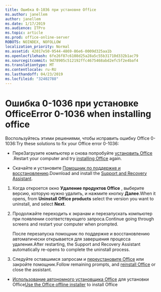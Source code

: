 ```yaml
---
title: Ошибка 0-1036 при установке Office
ms.author: janellem
author: janellem
ms.date: 1/17/2019
ms.audience: ITPro
ms.topic: article
ms.prod: office-online-server
ROBOTS: NOINDEX, NOFOLLOW
localization_priority: Normal
ms.assetid: 42017e50-9544-4869-86e6-0009d325aa1b
ms.openlocfilehash: 6fe26f87c6108d25a28a5c55b31710d332b1ac79
ms.sourcegitcommit: 9d78905c512192ffc4675468abd2efc5f2e4baf4
ms.translationtype: MT
ms.contentlocale: ru-RU
ms.lasthandoff: 04/23/2019
ms.locfileid: "32402788"
---
```

# <a name="error-0-1036-when-installing-office"></a><span data-ttu-id="2914f-102">Ошибка 0-1036 при установке Office</span><span class="sxs-lookup"><span data-stu-id="2914f-102">Error 0-1036 when installing office</span></span>


<span data-ttu-id="2914f-103">Воспользуйтесь этими решениями, чтобы исправить ошибку Office 0-1036:</span><span class="sxs-lookup"><span data-stu-id="2914f-103">Try these solutions to fix your Office error 0-1036:</span></span>
  
- <span data-ttu-id="2914f-104">ПереЗагрузите компьютер и снова попробуйте [установить Office](https://portal.office.com/OLS/MySoftware.aspx) .</span><span class="sxs-lookup"><span data-stu-id="2914f-104">Restart your computer and try [installing Office](https://portal.office.com/OLS/MySoftware.aspx) again.</span></span> 
    
- <span data-ttu-id="2914f-105">Скачайте и установите [Помощник по поддержке и восстановлению](https://aka.ms/SARA-OfficeUninstall-Alchemy).</span><span class="sxs-lookup"><span data-stu-id="2914f-105">Download and install the [Support and Recovery Assistant](https://aka.ms/SARA-OfficeUninstall-Alchemy).</span></span>
    
1. <span data-ttu-id="2914f-106">Когда откроется окно **Удаление продуктов Office** , выберите версию, которую нужно удалить, и нажмите кнопку **Далее**.</span><span class="sxs-lookup"><span data-stu-id="2914f-106">When it opens, from **Uninstall Office products** select the version you want to uninstall, and select **Next**.</span></span>
    
2. <span data-ttu-id="2914f-107">Продолжайте переходить к экранам и перезапускать компьютер при появлении соответствующего запроса.</span><span class="sxs-lookup"><span data-stu-id="2914f-107">Continue going through screens and restart your computer when prompted.</span></span>
    
    <span data-ttu-id="2914f-108">После перезапуска помощник по поддержке и восстановлению автоматически открывается для завершения процесса удаления.</span><span class="sxs-lookup"><span data-stu-id="2914f-108">After restarting, the Support and Recovery Assistant automatically re-opens to complete the uninstall process.</span></span>
    
3. <span data-ttu-id="2914f-109">Следуйте оставшимся запросам и [переустановите Office](https://portal.office.com/OLS/MySoftware.aspx) или закройте помощник.</span><span class="sxs-lookup"><span data-stu-id="2914f-109">Follow remaining prompts, and [reinstall Office](https://portal.office.com/OLS/MySoftware.aspx) or close the assistant.</span></span> 
    
- <span data-ttu-id="2914f-110">[Использование автономного установщика Office](https://support.office.com/article/f0a85fe7-118f-41cb-a791-d59cef96ad1c?wt.mc_id=Alchemy_ClientDIA) для установки Office</span><span class="sxs-lookup"><span data-stu-id="2914f-110">[Use the Office offline installer](https://support.office.com/article/f0a85fe7-118f-41cb-a791-d59cef96ad1c?wt.mc_id=Alchemy_ClientDIA) to install Office</span></span> 
    

